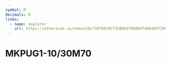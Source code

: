 ```yaml
---
symbol: M
decimals: 0
links:
  - name: explorer
    url: https://etherscan.io/token/0x730749c9C73cB491f9E0D4fd6bdd5f3096373BC7
---
```


# MKPUG1-10/30M70
